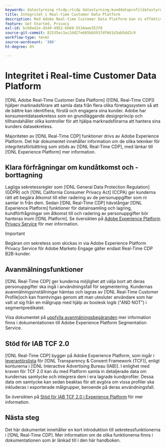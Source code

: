 ```yaml
---
keywords: datastyrning rtcdp;rtcdp datastyrning;kunddataprofildatastyrning i realtid;sekretess rtcdp;rtcdp sekretess
title: Integritet i Real-time Customer Data Platform
description: Med Adobe Real-time Customer Data Platform kan ni effektivisera processen att se till att era dataåtgärder följer sekretessreglerna.
feature: Get Started, Privacy
exl-id: bcb0e42e-4549-4952-bb69-5534aee353f8
source-git-commit: 82535ec3ac2dd27e685bb591fdf661d3ab5dd2c9
workflow-type: tm+mt
source-wordcount: '386'
ht-degree: 0%

---
```


# Integritet i Real-time Customer Data Platform

[!DNL Adobe Real-Time Customer Data Platform] ([!DNL Real-Time CDP]) hjälper marknadsförare att samla data från flera olika företagssystem så att de bättre kan identifiera, förstå och engagera sina kunder. Adobe har konsumentdatasekretess som en grundläggande designprincip och tillhandahåller olika kontroller för att hjälpa marknadsförarna att hantera sina kunders datasekretess.

Majoriteten av [!DNL Real-Time CDP] funktioner drivs av Adobe Experience Platform. Det här dokumentet innehåller information om de olika tekniker för integritetsförbättring som stöds av [!DNL Real-Time CDP], med länkar till [!DNL Experience Platform] mer information.

## Klara förfrågningar om kundåtkomst och -borttagning

Lagliga sekretessregler som [!DNL General Data Protection Regulation] (GDPR) och [!DNL California Consumer Privacy Act] (CCPA) ger kunderna rätt att begära åtkomst till eller radering av de personuppgifter som ni samlar in från dem. Sedan [!DNL Real-Time CDP] hävstångar [!DNL Experience Platform] funktioner för datainsamling och lagring, kundförfrågningar om åtkomst till och radering av personuppgifter bör hanteras inom [!DNL Platform]. Se översikten på [Adobe Experience Platform Privacy Service](../../privacy-service/home.md) för mer information.

>[!IMPORTANT]
>
> Begäran om sekretess som skickas in via Adobe Experience Platform Privacy Service för Adobe Marketo Engage gäller endast Real-Time CDP B2B-kunder.

## Avanmälningsfunktioner

[!DNL Real-Time CDP] ger kunderna möjlighet att välja bort att deras personuppgifter ska ingå i användningsfall för segmentering. Kundernas avanmälningsinställningar hämtas och lagras av [!DNL Real-Time Customer Profile]och kan framtvingas genom att man utesluter användare som har valt ut sig från en målgrupp med hjälp av boolesk logik (&quot;AND NOT&quot;) i segmentpredikatet.

Visa dokumentet på [uppfylla avanmälningsbegäranden](../../segmentation/consents.md) mer information finns i dokumentationen till Adobe Experience Platform Segmentation Service.

## Stöd för IAB TCF 2.0

[!DNL Real-Time CDP] bygger på Adobe Experience Platform, som ingår i [leverantörslista](https://iabeurope.eu/vendor-list-tcf/) för [!DNL Transparency & Consent Framework (TCF)], enligt konturerna i [!DNL Interactive Advertising Bureau (IAB)]. I enlighet med kraven för TCF 2.0 kan du med Platform samla in detaljerade data om kundernas samtycke och integrera dem i era lagrade kundprofiler. Dessa data om samtycke kan sedan beaktas för att avgöra om vissa profiler ska inkluderas i exporterade målgrupper, beroende på deras användningsfall.

Se översikten på [Stöd för IAB TCF 2.0 i Experience Platform](../../landing/governance-privacy-security/consent/iab/overview.md) för mer information.

## Nästa steg

Det här dokumentet innehåller en kort introduktion till sekretessfunktionerna i [!DNL Real-Time CDP]. Mer information om de olika funktionerna finns i dokumentationen som är länkad till i den här handboken.
